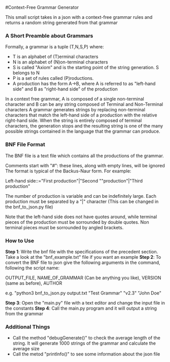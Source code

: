 #Context-Free Grammar Generator

This small script takes in a json with a context-free grammar rules and returns a random string generated from that grammar

### A Short Preamble about Grammars

Formally, a grammar is a tuple (T,N,S,P) where:

- T is an alphabet of (T)erminal characters
- N is an alphabet of (N)on-terminal characters
- S is called "Axiom" and is the starting point of the string generation. S belongs to N
- P is a set of rules called (P)roductions.
- A production has the form A->B, where A is referred to as "left-hand side" and B as "right-hand side" of the production

In a context free grammar, A is composed of a single non-terminal character and B can be any string composed of Terminal and Non-Terminal characters
A grammar generates strings by replacing non-terminal characters that match the left-hand side of a production with the relative right-hand side.
When the string is entirely composed of terminal characters, the generation stops and the resulting string is one of the many possible strings contained in
the language that the grammar can produce.

### BNF File Format

The BNF file is a text file which contains all the productions of the grammar.

Comments start with "#": these lines, along with empty lines, will be ignored
The format is typical of the Backus-Naur form. For example:

Left-hand side::="First production"|"Second "<any non terminal character>"production"|"Third production"

The number of production is variable and can be indefinitely large. Each production must be separated by a "|" character (This can be changed in the bnf_to_json.py file)

Note that the left-hand side does not have quotes around, while terminal pieces of the production must be sorrounded by double quotes.
Non terminal pieces must be sorrounded by angled brackets.

### How to Use

**Step 1**: Write the bnf file with the specifications of the precedent section. Take a look at the "bnf_example.txt" file if you want an example
**Step 2**: To convert the BNF file to json give the following arguments in the command, following the script name:

OUTPUT_FILE, NAME_OF_GRAMMAR (Can be anything you like), VERSION (same as before), AUTHOR

e.g. "python3 bnf_to_json.py output.txt "Test Grammar" "v2.3" "John Doe"

**Step 3**: Open the "main.py" file with a text editor and change the input file in the constants
**Step 4**: Call the main.py program and it will output a string from the grammar

### Additional Things

- Call the method "debugGenerate()" to check the average length of the string. It will generate 1000 strings of the grammar and calculate the average size
- Call the metod "printInfo()" to see some information about the json file
